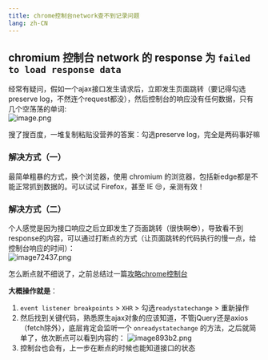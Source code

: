 ```yaml
---
title: chrome控制台network查不到记录问题
lang: zh-CN
---
```

## chromium 控制台 network 的 response 为 `failed to load response data`
经常有疑问，假如一个ajax接口发生请求后，立即发生页面跳转（要记得勾选preserve log，不然连个request都没），然后控制台的响应没有任何数据，只有几个空荡荡的单词:  
![image.png](https://testingcf.jsdelivr.net/gh/justwe7/cdn/images/2021/01/18/image.png)

搜了搜百度，一堆复制粘贴没营养的答案：勾选preserve log，完全是两码事好嘛

### 解决方式（一）
最简单粗暴的方式，换个浏览器，使用 chromium 的浏览器，包括新edge都是不能正常抓到数据的。可以试试 Firefox，甚至 IE 😒，亲测有效！

### 解决方式（二）
个人感觉是因为接口响应之后立即发生了页面跳转（很快啊😎），导致看不到response的内容，可以通过打断点的方式（让页面跳转的代码执行的慢一点，给控制台响应的时间）：  
![image72437.png](https://testingcf.jsdelivr.net/gh/justwe7/cdn/images/2021/01/18/image72437.png)

怎么断点就不细说了，之前总结过一篇[攻略chrome控制台](https://justwe7.github.io/blog/%E5%9F%BA%E7%A1%80%E6%A6%82%E5%BF%B5/%E6%94%BB%E7%95%A5chrome%E6%8E%A7%E5%88%B6%E5%8F%B0.html#%E6%96%AD%E7%82%B9%E7%9A%84%E9%9D%A2%E6%9D%BF)

**大概操作就是**：  
1. `event listener breakpoints` > `XHR` > 勾选`readystatechange` > 重新操作
2. 然后找到关键代码，熟悉原生ajax对象的应该知道，不管jQuery还是axios（fetch除外），底层肯定会监听一个 `onreadystatechange` 的方法，之后就简单了，依次断点可以看到内容的： ![image893b2.png](https://testingcf.jsdelivr.net/gh/justwe7/cdn/images/2021/01/18/image893b2.png)
3. 控制台也会有，上一步在断点的时候也能知道接口的状态

